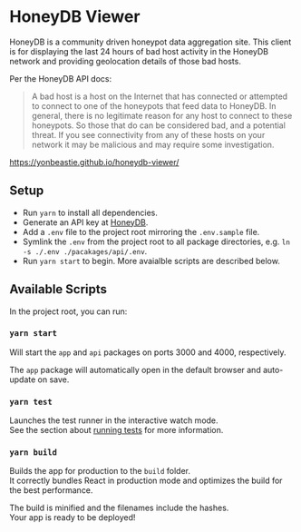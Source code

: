 # HoneyDB Viewer

HoneyDB is a community driven honeypot data aggregation site. This client is for displaying the last 24 hours of bad host activity in the HoneyDB network and providing geolocation details of those bad hosts.

Per the HoneyDB API docs:

> A bad host is a host on the Internet that has connected or attempted to connect to one of the honeypots that feed data to HoneyDB. In general, there is no legitimate reason for any host to connect to these honeypots. So those that do can be considered bad, and a potential threat. If you see connectivity from any of these hosts on your network it may be malicious and may require some investigation.

https://yonbeastie.github.io/honeydb-viewer/

## Setup

- Run `yarn` to install all dependencies.
- Generate an API key at [HoneyDB](https://honeydb.io/login).
- Add a `.env` file to the project root mirroring the `.env.sample` file.
- Symlink the `.env` from the project root to all package directories, e.g. `ln -s ./.env ./pacakages/api/.env`.
- Run `yarn start` to begin. More avaialble scripts are described below.

## Available Scripts

In the project root, you can run:

### `yarn start`

Will start the `app` and `api` packages on ports 3000 and 4000, respectively.

The `app` package will automatically open in the default browser and auto-update on save.

### `yarn test`

Launches the test runner in the interactive watch mode.\
See the section about [running tests](https://facebook.github.io/create-react-app/docs/running-tests) for more information.

### `yarn build`

Builds the app for production to the `build` folder.\
It correctly bundles React in production mode and optimizes the build for the best performance.

The build is minified and the filenames include the hashes.\
Your app is ready to be deployed!
